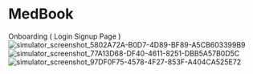 # MedBook
Onboarding ( Login Signup Page )
![simulator_screenshot_5802A72A-B0D7-4D89-BF89-A5CB603399B9](https://github.com/rhytthm/MedBook/assets/50865136/e1acab04-43f7-4e16-a55f-b228db2c563d)
![simulator_screenshot_77A13D68-DF40-4611-8251-DBB5A57B0D5C](https://github.com/rhytthm/MedBook/assets/50865136/a3b5e3dc-8c9b-4e0c-8448-4c1b538c0cc6)
![simulator_screenshot_97DF0F75-4578-4F27-853F-A404CA525E72](https://github.com/rhytthm/MedBook/assets/50865136/9ee57475-b1df-4d48-818b-6967fa362872)
